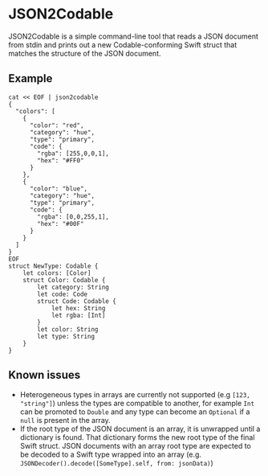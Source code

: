 # JSON2Codable

JSON2Codable is a simple command-line tool that reads a JSON document from stdin and prints out a new Codable-conforming Swift struct that matches the structure of the JSON document.

## Example

```
cat << EOF | json2codable
{
  "colors": [
    {
      "color": "red",
      "category": "hue",
      "type": "primary",
      "code": {
        "rgba": [255,0,0,1],
        "hex": "#FF0"
      }
    },
    {
      "color": "blue",
      "category": "hue",
      "type": "primary",
      "code": {
        "rgba": [0,0,255,1],
        "hex": "#00F"
      }
    }
  ]
}
EOF
struct NewType: Codable {
    let colors: [Color]
    struct Color: Codable {
        let category: String
        let code: Code
        struct Code: Codable {
            let hex: String
            let rgba: [Int]
        }
        let color: String
        let type: String
    }
}
```

## Known issues
-  Heterogeneous types in arrays are currently not supported (e.g `[123, "string"]`) unless the types are compatible to another, for example `Int` can be promoted to `Double` and any type can become an `Optional` if a `null` is present in the array.
- If the root type of the JSON document is an array, it is unwrapped until a dictionary is found. That dictionary forms the new root type of the final Swift struct. JSON documents with an array root type are expected to be decoded to a Swift type wrapped into an array (e.g. `JSONDecoder().decode([SomeType].self, from: jsonData)`)

